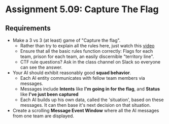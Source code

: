 ---
---

# Assignment 5.09: Capture The Flag

## Requirements

- Make a 3 vs 3 (at least) game of "Capture the flag".
  - Rather than try to explain all the rules here, just watch this [video](http://www.howcast.com/videos/218017-How-to-Play-Capture-the-Flag)
  - Ensure that all the basic rules function correctly: Flags for each team, prison for each team, an easily discernible "territory line".
  - CTF rule questions?  Ask in the class channel on Slack so everyone can see the answer.
- Your AI should exhibit reasonably good **squad behavior**.
  - Each AI entity communicates with fellow team members via messages.
  - Messages include **Intents** like **I'm going in for the flag**, and **Status** like **I've just been captured**
  - Each AI builds up his own data, called the 'situation', based on these messages.  It can then base it's next decision on that situation.
- Create a scrolling **Message Event Window** where all the AI messages from one team are displayed.